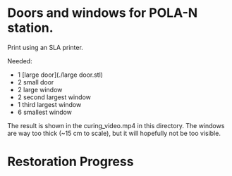 # Doors and windows for POLA-N station.

Print using an SLA printer.

Needed:

* 1 [large door](./large door.stl)
* 2 small door
* 2 large window
* 2 second largest window
* 1 third largest window
* 6 smallest window

The result is shown in the curing_video.mp4 in this directory.
The windows are way too thick (~15 cm to scale), but it will hopefully not be too visible.

# Restoration Progress
